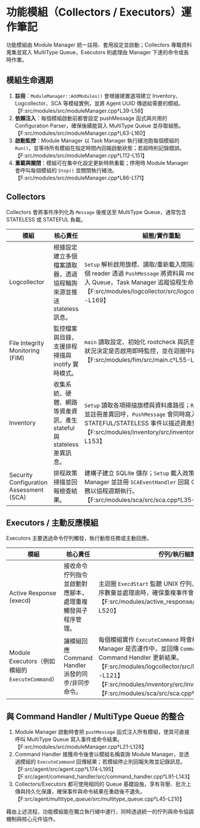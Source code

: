 # 功能模組（Collectors / Executors）運作筆記

功能模組由 Module Manager 統一註冊、套用設定並啟動；Collectors 專職資料蒐集並寫入 MultiType Queue，Executors 則處理由 Manager 下達的命令或長時作業。

## 模組生命週期

1. **註冊**：`ModuleManager::AddModules()` 會根據建置選項建立 Inventory、Logcollector、SCA 等模組實例，並將 Agent UUID 傳遞給需要的模組。【F:src/modules/src/moduleManager.cpp†L39-L58】
2. **依賴注入**：每個模組啟動前都會設定 pushMessage 函式與共用的 Configuration Parser，確保後續能寫入 MultiType Queue 並存取組態。【F:src/modules/src/moduleManager.cpp†L63-L160】
3. **啟動監控**：Module Manager 以 Task Manager 執行緒池跑每個模組的 `Run()`，並等待所有模組在指定時間內回報啟動狀態；若超時則記錄錯誤。【F:src/modules/src/moduleManager.cpp†L112-L151】
4. **重載與關閉**：模組可在集中化設定更新時熱重載；停用時 Module Manager 會呼叫每個模組的 `Stop()` 並關閉執行緒池。【F:src/modules/src/moduleManager.cpp†L86-L171】

## Collectors

Collectors 會將事件序列化為 `Message` 後推送至 MultiType Queue，通常包含 STATELESS 或 STATEFUL 負載。

| 模組 | 核心責任 | 組態/實作重點 |
| --- | --- | --- |
| Logcollector | 根據設定建立多個檔案讀取器，透過協程輪詢來源並推送 stateless 訊息。 | `Setup` 解析啟用旗標、讀取/重新載入間隔與來源列表；每個 reader 透過 `PushMessage` 將資料與 metadata 打包後送入 Queue，Task Manager 追蹤協程生命週期。【F:src/modules/logcollector/src/logcollector.cpp†L24-L169】 |
| File Integrity Monitoring (FIM) | 監控檔案與目錄，支援排程掃描與 inotify 實時模式。 | `main` 讀取設定、初始化 rootcheck 與訊息佇列；根據資源狀況決定是否啟用即時監控，並在迴圈中處理事件。【F:src/modules/fim/src/main.c†L55-L220】 |
| Inventory | 收集系統、硬體、網路等資產資訊，產生 stateful 與 stateless 差異訊息。 | `Setup` 讀取各項掃描旗標與資料庫路徑；`Run` 建立 `SysInfo` 並註冊差異回呼，`PushMessage` 會同時寫入 STATEFUL/STATELESS 事件以描述資產變更。【F:src/modules/inventory/src/inventory.cpp†L9-L153】 |
| Security Configuration Assessment (SCA) | 排程政策掃描並回報檢查結果。 | 建構子建立 SQLite 儲存；`Setup` 載入政策、建立 Task Manager 並註冊 `SCAEventHandler` 回寫 Queue，掃描任務以協程週期執行。【F:src/modules/sca/src/sca.cpp†L35-L146】 |

## Executors / 主動反應模組

Executors 主要透過命令佇列觸發，執行動態任務或主動回應。

| 模組 | 核心責任 | 佇列/執行細節 |
| --- | --- | --- |
| Active Response (execd) | 接收命令佇列指令並啟動對應腳本，處理重複觸發與子程序管理。 | 主迴圈 `ExecdStart` 監聽 UNIX 佇列、分派命令、追蹤子程序數量並處理逾時，確保重複事件會套用節流邏輯。【F:src/modules/active_response/src/execd.c†L415-L520】 |
| Module Executors（例如模組的 `ExecuteCommand`） | 讓模組回應 Command Handler 派發的同步/非同步命令。 | 每個模組實作 `ExecuteCommand` 時會檢查啟用狀態與 Task Manager 是否運作中，並回傳 `CommandExecutionResult` 供 Command Handler 更新結果。【F:src/modules/logcollector/src/logcollector.cpp†L105-L121】【F:src/modules/inventory/src/inventory.cpp†L83-L98】【F:src/modules/sca/src/sca.cpp†L119-L131】 |

## 與 Command Handler / MultiType Queue 的整合

1. Module Manager 啟動時會把 `pushMessage` 函式注入所有模組，使其可直接呼叫 MultiType Queue 寫入事件或命令結果。【F:src/modules/src/moduleManager.cpp†L21-L128】
2. Command Handler 接獲命令後會以模組名稱查詢 Module Manager，並透過模組的 `ExecuteCommand` 回傳結果；若模組停止則回報失敗並記錄訊息。【F:src/agent/src/agent.cpp†L174-L195】【F:src/agent/command_handler/src/command_handler.cpp†L91-L143】
3. Collectors/Executors 都可使用相同的 Queue 基礎設施，享有背壓、批次上傳與持久化保護，確保事件與命令結果在重啟後不遺失。【F:src/agent/multitype_queue/src/multitype_queue.cpp†L45-L210】

藉由上述流程，功能模組能在獨立執行緒中運行，同時透過統一的佇列與命令協調機制與核心元件協作。
